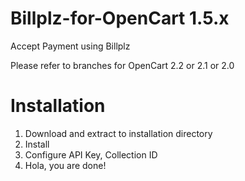 # Billplz-for-OpenCart 1.5.x
Accept Payment using Billplz

Please refer to branches for OpenCart 2.2 or 2.1 or 2.0

# Installation

1. Download and extract to installation directory
2. Install
3. Configure API Key, Collection ID
4. Hola, you are done!
